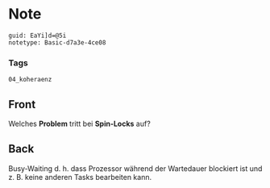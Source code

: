 # Note
```
guid: EaYi]d=@5i
notetype: Basic-d7a3e-4ce08
```

### Tags
```
04_koheraenz
```

## Front
Welches <b>Problem</b> tritt bei <b>Spin-Locks</b> auf?

## Back
Busy-Waiting d. h. dass Prozessor während der Wartedauer blockiert ist und z. B. keine anderen Tasks bearbeiten kann.
